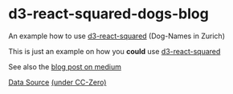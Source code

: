 # d3-react-squared-dogs-blog
An example how to use [d3-react-squared](https://github.com/bgrsquared/d3-react-squared) (Dog-Names in Zurich)

This is just an example on how you **could** use [d3-react-squared](https://github.com/bgrsquared/d3-react-squared)

See also the [blog post on medium](https://medium.com/@ilikepiecharts/about-using-d3-react-squared-an-example-8cc5e5a6b58e#.3pizom3ax)

[Data Source](https://data.stadt-zuerich.ch/dataset/pd-stapo-hundenamen/resource/11207c68-fc9f-4883-a2ef-3b4a60dd048a)
[(under CC-Zero)](http://www.opendefinition.org/licenses/cc-zero)
